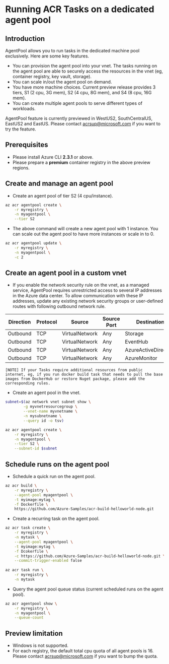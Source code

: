 # Running ACR Tasks on a dedicated agent pool

## Introduction

AgentPool allows you to run tasks in the dedicated machine pool exclusively. Here are some key features.

* You can provision the agent pool into your vnet. The tasks running on the agent pool are able to securely access the resources in the vnet (eg, container registry, key vault, storage).
* You can scale in/out the agent pool on demand.
* You have more machine choices. Current preview release provides 3 tiers, S1 (2 cpu, 3G mem), S2 (4 cpu, 8G mem), and S4 (8 cpu, 16G mem). 
* You can create multiple agent pools to serve different types of workloads. 

AgentPool feature is currently previewed in WestUS2, SouthCentralUS, EastUS2 and EastUS. Please contact acrsup@microsoft.com if you want to try the feature.

## Prerequisites

* Please install Azure CLI __2.3.1__ or above.
* Please prepare a __premium__ container registry in the above preview regions.

## Create and manage an agent pool

* Create an agent pool of tier S2 (4 cpu/instance).

```sh
az acr agentpool create \
    -r myregistry \
    -n myagentpool \
    --tier S2
```

* The above command will create a new agent pool with 1 instance. You can scale out the agent pool to have more instances or scale in to 0.

```sh
az acr agentpool update \
    -r myregistry \
    -n myagentpool \
    -c 2
```

## Create an agent pool in a custom vnet

* If you enable the network security rule on the vnet, as a managed service, AgentPool requires unrestricted access to several IP addresses in the Azure data center. To allow communication with these IP addresses, update any existing network security groups or user-defined routes with following outbound network rule. 

| Direction | Protocol | Source         | Source Port | Destination          | Dest Port | Used    |
|-----------|----------|----------------|-------------|----------------------|-----------|---------|
| Outbound  | TCP      | VirtualNetwork | Any         | Storage              | 443       | Default |
| Outbound  | TCP      | VirtualNetwork | Any         | EventHub             | 443       | Default |
| Outbound  | TCP      | VirtualNetwork | Any         | AzureActiveDirectory | 443       | Default |
| Outbound  | TCP      | VirtualNetwork | Any         | AzureMonitor         | 443       | Default |

    [NOTE] If your Tasks require additional resources from public internet, eg, if you run docker build task that needs to pull the base images from DockerHub or restore Nuget package, please add the corresponding rules. 

* Create an agent pool in the vnet.

```sh
subnet=$(az network vnet subnet show \
        -g myvnetresourcegroup \
        --vnet-name myvnetname \
        -n mysubnetname \
        --query id -o tsv)

az acr agentpool create \
    -r myregistry \
    -n myagentpool \
    --tier S2 \
    --subnet-id $subnet
```

## Schedule runs on the agent pool

* Schedule a quick run on the agent pool.

```sh
az acr build \
    -r myregistry \
    --agent-pool myagentpool \
    -t myimage:mytag \
    -f Dockerfile \
    https://github.com/Azure-Samples/acr-build-helloworld-node.git
```

* Create a recurring task on the agent pool.

```sh
az acr task create \
    -r myregistry \
    -n mytask \
    --agent-pool myagentpool \
    -t myimage:mytag \
    -f Dcokerfile \
    -c https://github.com/Azure-Samples/acr-build-helloworld-node.git \
    --commit-trigger-enabled false
    
az acr task run \
    -r myregistry \
    -n mytask
```

* Query the agent pool queue status (current scheduled runs on the agent pool).

```sh
az acr agentpool show \
    -r myregistry \
    -n myagentpool \
    --queue-count
```



## Preview limitation

* Windows is not supported.
* For each registry, the default total cpu quota of all agent pools is 16. Please contact acrsup@microsoft.com if you want to bump the quota.
